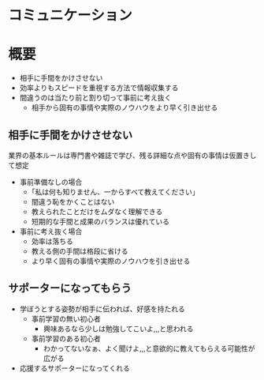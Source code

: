 # コミュニケーション

# 概要

* 相手に手間をかけさせない
* 効率よりもスピードを重視する方法で情報収集する
* 間違うのは当たり前と割り切って事前に考え抜く
    * 相手から固有の事情や実際のノウハウをより早く引き出せる

## 相手に手間をかけさせない

業界の基本ルールは専門書や雑誌で学び、残る詳細な点や固有の事情は仮置きして想定

* 事前準備なしの場合
    * ｢私は何も知りません、一からすべて教えてください」
    * 間違う恥をかくことはない
    * 教えられたことだけをムダなく理解できる
    * 短期的な手間と成果のバランスは優れている
* 事前に考え抜く場合
    * 効率は落ちる
    * 教える側の手間は格段に省ける
    * より早く固有の事情や実際のノウハウを引き出せる
    
## サポーターになってもらう

* 学ぼうとする姿勢が相手に伝われば、好感を持たれる
    * 事前学習の無い初心者
        * 興味あるなら少しは勉強してこいよ,,,と思われる
    * 事前学習のある初心者
        * わかってないなぁ、よく聞けよ,,,と意欲的に教えてもらえる可能性が広がる
* 応援するサポーターになってくれる
